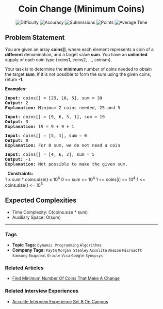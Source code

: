 <h1 align="center">Coin Change (Minimum Coins)</h1>

<p align="center">
  <img alt="Difficulty" title="Difficulty" src="https://custom-icon-badges.demolab.com/badge/Difficulty: Medium-1F222E?style=for-the-badge&logoColor=white&logo=fire"/>
  <img alt="Accuracy" title="Accuracy" src="https://custom-icon-badges.demolab.com/badge/Accuracy: 26.74%25-1F222E?style=for-the-badge&logoColor=white&logo=target"/>
  <img alt="Submissions" title="Submissions" src="https://custom-icon-badges.demolab.com/badge/Submissions: 261K+-1F222E?style=for-the-badge&logoColor=white&logo=repo"/>
  <img alt="Points" title="Points" src="https://custom-icon-badges.demolab.com/badge/Points: 4-1F222E?style=for-the-badge&logoColor=white&logo=award"/>
  <img alt="Average Time" title="Average Time" src="https://custom-icon-badges.demolab.com/badge/Average%20Time: N/A-1F222E?style=for-the-badge&logoColor=white&logo=clock"/>
</p>

## Problem Statement

You are given an array <b>coins[]</b>, where each element represents a coin of a <b>different</b> denomination, and a target value <b>sum</b>. You have an <b>unlimited</b> supply of each coin type {coins1, coins2, ..., coinsm}. 

Your task is to determine the <b>minimum</b> number of coins needed to obtain the target <b>sum</b>. If it is not possible to form the sum using the given coins, return <b>-1</b>.

<b>Examples:</b>

<pre><b>Input:</b> coins[] = [25, 10, 5], sum = 30<br><b>Output:</b> 2<br><b>Explanation:</b> Minimum 2 coins needed, 25 and 5  </pre>

<pre><b>Input:</b> coins[] = [9, 6, 5, 1], sum = 19<br><b>Output: </b>3<br><b>Explanation:</b> 19 = 9 + 9 + 1</pre>

<pre><b>Input:</b> coins[] = [5, 1], sum = 0<br><b>Output: </b>0<br><b>Explanation:</b> For 0 sum, we do not need a coin</pre>

<pre><b>Input:</b> coins[] = [4, 6, 2], sum = 5<br><b>Output: </b>-1<br><b>Explanation:</b> Not possible to make the given sum.</pre>

 
<b>Constraints:</b><br>1 ≤ sum * coins.size() ≤ 10<sup>6</sup>
0 <= sum <= 10<sup>4</sup>
1 <= coins[i] <= 10<sup>4</sup>
1 <= coins.size() <= 10<sup>3</sup>

## Expected Complexities
- Time Complexity: O(coins.size * sum)
- Auxiliary Space: O(sum)

<hr>

### Tags
- **Topic Tags:** `Dynamic Programming` `Algorithms`
- **Company Tags:** `Paytm` `Morgan Stanley` `Accolite` `Amazon` `Microsoft` `Samsung` `Snapdeal` `Oracle` `Visa` `Google` `Synopsys`

### Related Articles
- [Find Minimum Number Of Coins That Make A Change](https://www.geeksforgeeks.org/find-minimum-number-of-coins-that-make-a-change/)

### Related Interview Experiences
- [Accolite Interview Experience Set 6 On Campus](https://www.geeksforgeeks.org/accolite-interview-experience-set-6-on-campus/)

